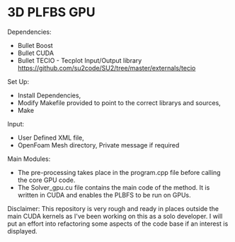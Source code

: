 # 3D PLFBS GPU

Dependencies:

* Bullet Boost
* Bullet CUDA
* Bullet TECIO - Tecplot Input/Output library https://github.com/su2code/SU2/tree/master/externals/tecio
          	
 
Set Up:
* Install Dependencies,
* Modify Makefile provided to point to the correct librarys and sources,
* Make

Input: 
* User Defined XML file,
* OpenFoam Mesh directory,
Private message if required

Main Modules:
* The pre-processing takes place in the program.cpp file before calling the core GPU code. 
* The Solver_gpu.cu file contains the main code of the method. It is written in CUDA and enables the PLBFS to be run on GPUs.

Disclaimer: This repository is very rough and ready in places outside the main CUDA kernels as I've been working on this as a solo developer. I will put an effort into refactoring some aspects of the code base if an interest is displayed.

